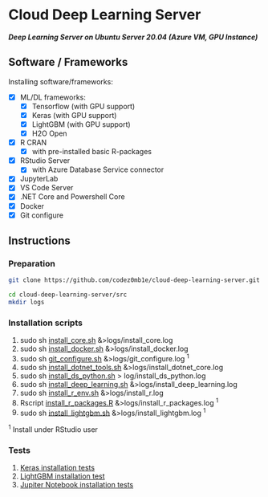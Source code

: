 
# Cloud Deep Learning Server

___Deep Learning Server on Ubuntu Server 20.04 (Azure VM, GPU Instance)___

## Software / Frameworks

Installing software/frameworks:

- [x] ML/DL frameworks:
  - [x] Tensorflow (with GPU support)
  - [x] Keras (with GPU support)
  - [x] LightGBM (with GPU support)
  - [x] H2O Open
- [x] R CRAN
  - [x] with pre-installed basic R-packages
- [x] RStudio Server
  - [x] with Azure Database Service connector
- [x] JupyterLab
- [x] VS Code Server
- [x] .NET Core and Powershell Core
- [x] Docker
- [x] Git configure

## Instructions

### Preparation

```sh
git clone https://github.com/codez0mb1e/cloud-deep-learning-server.git

cd cloud-deep-learning-server/src
mkdir logs
```

### Installation scripts

1. sudo sh [install_core.sh](/src/install_core.sh) &>logs/install_core.log
2. sudo sh [install_docker.sh](/src/install_docker.sh) &>logs/install_docker.log
3. sudo sh [git_configure.sh](/src/git_configure.sh) &>logs/git_configure.log <sup>1</sup>
4. sudo sh [install_dotnet_tools.sh](/src/install_dotnet_tools.sh) &>logs/install_dotnet_core.log
5. sudo sh [install_ds_python.sh](/src/install_ds_python.sh) > log/install_ds_python.log
6. sudo sh [install_deep_learning.sh](/src/install_deep_learning.sh) &>logs/install_deep_learning.log
7. sudo sh [install_r_env.sh](/src/install_r_env.sh) &>logs/install_r.log
8. Rscript [install_r_packages.R](/src/install_r_packages.R) &>logs/install_r_packages.log <sup>1</sup>
9. sudo sh [install_lightgbm.sh](/src/install_lightgbm.sh) &>logs/install_lightgbm.log <sup>1</sup>

<sup>1</sup> Install under RStudio user

### Tests

1. [Keras installation tests](/tests/keras_install_tests.R)
1. [LightGBM installation test](/tests/lightgbm_install_tests.R)
1. [Jupiter Notebook installation tests](/tests/hello_jupyter.ipynb)

